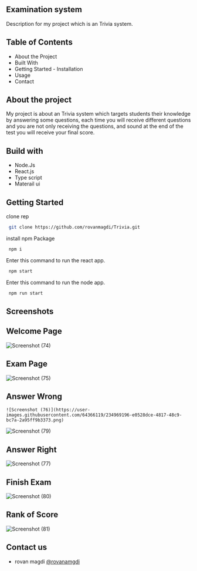 ## Examination system 
Description for my project which is an Trivia system.

## Table of Contents
 
  - About the Project
  - Built With
  - Getting Started
        - Installation
  - Usage
  - Contact
## About the project

My project is about an Trivia system which targets students their knowledge by answering some questions, each time you will receive different questions and you are not only receiving the questions, and sound 
 at the end of the test you will receive your final score.


## Build with 

- Node.Js
- React.js
- Type script
- Materail ui


## Getting Started

clone rep
```bash
 git clone https://github.com/rovanmagdi/Trivia.git
```

install npm Package
```bash
 npm i
```

Enter this command to run the react app.
```bash
 npm start
```

Enter this command to run the node app.
```bash
 npm run start
```
    
    

## Screenshots

## Welcome Page

![Screenshot (74)](https://user-images.githubusercontent.com/64366119/234969226-8972e1d3-961e-4995-a542-49f0ad988eaa.png)

## Exam Page
![Screenshot (75)](https://user-images.githubusercontent.com/64366119/234969229-da8a5f40-8b0b-46ba-a2b5-db83acb3cdcf.png)


## Answer Wrong
    ![Screenshot (76)](https://user-images.githubusercontent.com/64366119/234969196-e0528dce-4817-48c9-bc7a-2a95ff9b3373.png)
![Screenshot (79)](https://user-images.githubusercontent.com/64366119/234969212-e40b51bd-b625-4e91-a0f7-aea2176611cf.png)

## Answer Right
![Screenshot (77)](https://user-images.githubusercontent.com/64366119/234969203-bec39f06-e6f7-4c08-b294-19917d21ce8e.png)


## Finish Exam
![Screenshot (80)](https://user-images.githubusercontent.com/64366119/234969217-e2068c3a-0776-44a9-acf1-8d8422e5ad2b.png)


## Rank of Score
![Screenshot (81)](https://user-images.githubusercontent.com/64366119/234969219-901133a6-4c88-4dcd-927b-5f42eb504976.png)



## Contact us

- rovan magdi [@rovanamgdi](rovanmagdi@gmail.com)

